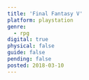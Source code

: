 ```yaml
---
title: 'Final Fantasy V'
platform: playstation
genre:
  - rpg
digital: true
physical: false
guide: false
pending: false
posted: 2018-03-10
---
```

